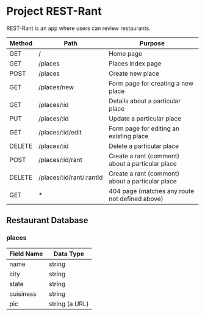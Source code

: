 # Project REST-Rant

REST-Rant is an app where users can review restaurants.

|  Method  |      Path      |      Purpose      |
| ------------- | ------------- |------------- |
|  GET  |     /      |     Home page      |
|  GET  |     /places      |     Places index page     |
|  POST  |     /places      |     Create new place     |
|  GET  |     /places/new      |     Form page for creating a new place    |
|  GET  |     /places/:id      |     Details about a particular place    |
|  PUT  |     /places/:id      |     Update a particular place    |
|  GET  |     /places/:id/edit      |     Form page for editing an existing place    |
|  DELETE  |     /places/:id     |     Delete a particular place    |
|  POST  |     /places/:id/rant      |     Create a rant (comment) about a particular place    |
|  DELETE  |     /places/:id/rant/:rantId      |     Create a rant (comment) about a particular place    |
|  GET  |     *      |     404 page (matches any route not defined above)     |


## Restaurant Database
### places
|  **Field Name**  |  **Data Type**  |
| ------------- | ------------- |
|  name  |  string   |
|  city  |  string   |
|  state  |  string   |
|  cuisiness  |  string   |
|  pic  |  string (a URL)   |